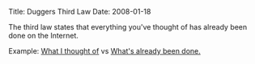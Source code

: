 Title: Duggers Third Law
Date: 2008-01-18

The third law states that everything you've thought of has already been done
on the Internet.

Example: [What I thought of][1] vs [What's already been done.][2]

   [1]: http://jldugger.livejournal.com/3722.html

   [2]: http://goodmerge.sourceforge.net/About.php

